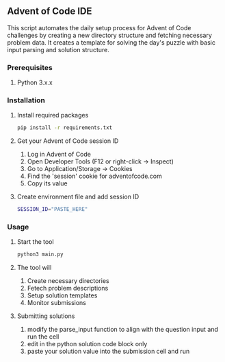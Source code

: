 ## Advent of Code IDE

This script automates the daily setup process for Advent of Code challenges by creating
a new directory structure and fetching necessary problem data. It creates a template
for solving the day's puzzle with basic input parsing and solution structure.

### Prerequisites

1. Python 3.x.x

### Installation

1. Install required packages

    ```bash
    pip install -r requirements.txt
    ```

2. Get your Advent of Code session ID

    1. Log in Advent of Code
    2. Open Developer Tools (F12 or right-click -> Inspect)
    3. Go to Application/Storage -> Cookies
    4. Find the 'session' cookie for adventofcode.com
    5. Copy its value

3. Create environment file and add session ID

    ```bash
    SESSION_ID="PASTE_HERE"
    ```

### Usage

1. Start the tool

    ```bash
    python3 main.py
    ```

2. The tool will

    1. Create necessary directories
    2. Fetech problem descriptions
    3. Setup solution templates
    4. Monitor submissions

3. Submitting solutions

    1. modify the parse_input function to align with the question input and run the cell
    2. edit in the python solution code block only
    3. paste your solution value into the submission cell and run
